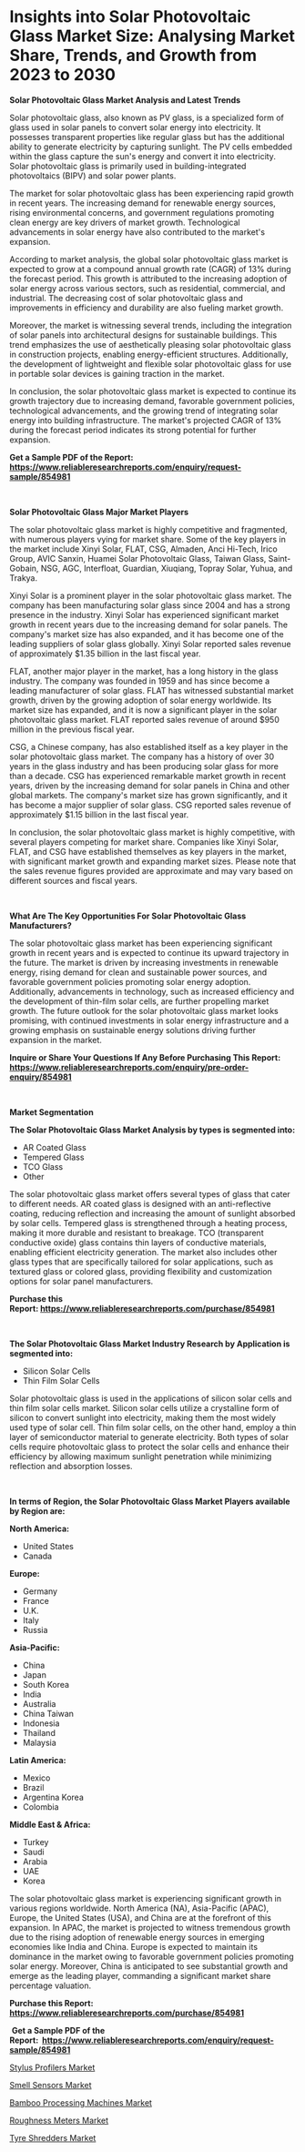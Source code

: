 <p><h1>Insights into Solar Photovoltaic Glass Market Size: Analysing Market Share, Trends, and Growth from 2023 to 2030</h1></p><p><strong>Solar Photovoltaic Glass Market Analysis and Latest Trends</strong></p>
<p><p>Solar photovoltaic glass, also known as PV glass, is a specialized form of glass used in solar panels to convert solar energy into electricity. It possesses transparent properties like regular glass but has the additional ability to generate electricity by capturing sunlight. The PV cells embedded within the glass capture the sun's energy and convert it into electricity. Solar photovoltaic glass is primarily used in building-integrated photovoltaics (BIPV) and solar power plants.</p><p>The market for solar photovoltaic glass has been experiencing rapid growth in recent years. The increasing demand for renewable energy sources, rising environmental concerns, and government regulations promoting clean energy are key drivers of market growth. Technological advancements in solar energy have also contributed to the market's expansion.</p><p>According to market analysis, the global solar photovoltaic glass market is expected to grow at a compound annual growth rate (CAGR) of 13% during the forecast period. This growth is attributed to the increasing adoption of solar energy across various sectors, such as residential, commercial, and industrial. The decreasing cost of solar photovoltaic glass and improvements in efficiency and durability are also fueling market growth.</p><p>Moreover, the market is witnessing several trends, including the integration of solar panels into architectural designs for sustainable buildings. This trend emphasizes the use of aesthetically pleasing solar photovoltaic glass in construction projects, enabling energy-efficient structures. Additionally, the development of lightweight and flexible solar photovoltaic glass for use in portable solar devices is gaining traction in the market.</p><p>In conclusion, the solar photovoltaic glass market is expected to continue its growth trajectory due to increasing demand, favorable government policies, technological advancements, and the growing trend of integrating solar energy into building infrastructure. The market's projected CAGR of 13% during the forecast period indicates its strong potential for further expansion.</p></p>
<p><strong>Get a Sample PDF of the Report:&nbsp; <a href="https://www.reliableresearchreports.com/enquiry/request-sample/854981">https://www.reliableresearchreports.com/enquiry/request-sample/854981</a></strong></p>
<p>&nbsp;</p>
<p><strong>Solar Photovoltaic Glass Major Market Players</strong></p>
<p><p>The solar photovoltaic glass market is highly competitive and fragmented, with numerous players vying for market share. Some of the key players in the market include Xinyi Solar, FLAT, CSG, Almaden, Anci Hi-Tech, Irico Group, AVIC Sanxin, Huamei Solar Photovoltaic Glass, Taiwan Glass, Saint-Gobain, NSG, AGC, Interfloat, Guardian, Xiuqiang, Topray Solar, Yuhua, and Trakya.</p><p>Xinyi Solar is a prominent player in the solar photovoltaic glass market. The company has been manufacturing solar glass since 2004 and has a strong presence in the industry. Xinyi Solar has experienced significant market growth in recent years due to the increasing demand for solar panels. The company's market size has also expanded, and it has become one of the leading suppliers of solar glass globally. Xinyi Solar reported sales revenue of approximately $1.35 billion in the last fiscal year.</p><p>FLAT, another major player in the market, has a long history in the glass industry. The company was founded in 1959 and has since become a leading manufacturer of solar glass. FLAT has witnessed substantial market growth, driven by the growing adoption of solar energy worldwide. Its market size has expanded, and it is now a significant player in the solar photovoltaic glass market. FLAT reported sales revenue of around $950 million in the previous fiscal year.</p><p>CSG, a Chinese company, has also established itself as a key player in the solar photovoltaic glass market. The company has a history of over 30 years in the glass industry and has been producing solar glass for more than a decade. CSG has experienced remarkable market growth in recent years, driven by the increasing demand for solar panels in China and other global markets. The company's market size has grown significantly, and it has become a major supplier of solar glass. CSG reported sales revenue of approximately $1.15 billion in the last fiscal year.</p><p>In conclusion, the solar photovoltaic glass market is highly competitive, with several players competing for market share. Companies like Xinyi Solar, FLAT, and CSG have established themselves as key players in the market, with significant market growth and expanding market sizes. Please note that the sales revenue figures provided are approximate and may vary based on different sources and fiscal years.</p></p>
<p>&nbsp;</p>
<p><strong>What Are The Key Opportunities For Solar Photovoltaic Glass Manufacturers?</strong></p>
<p><p>The solar photovoltaic glass market has been experiencing significant growth in recent years and is expected to continue its upward trajectory in the future. The market is driven by increasing investments in renewable energy, rising demand for clean and sustainable power sources, and favorable government policies promoting solar energy adoption. Additionally, advancements in technology, such as increased efficiency and the development of thin-film solar cells, are further propelling market growth. The future outlook for the solar photovoltaic glass market looks promising, with continued investments in solar energy infrastructure and a growing emphasis on sustainable energy solutions driving further expansion in the market.</p></p>
<p><strong>Inquire or Share Your Questions If Any Before Purchasing This Report: <a href="https://www.reliableresearchreports.com/enquiry/pre-order-enquiry/854981">https://www.reliableresearchreports.com/enquiry/pre-order-enquiry/854981</a></strong></p>
<p>&nbsp;</p>
<p><strong>Market Segmentation</strong></p>
<p><strong>The Solar Photovoltaic Glass Market Analysis by types is segmented into:</strong></p>
<p><ul><li>AR Coated Glass</li><li>Tempered Glass</li><li>TCO Glass</li><li>Other</li></ul></p>
<p><p>The solar photovoltaic glass market offers several types of glass that cater to different needs. AR coated glass is designed with an anti-reflective coating, reducing reflection and increasing the amount of sunlight absorbed by solar cells. Tempered glass is strengthened through a heating process, making it more durable and resistant to breakage. TCO (transparent conductive oxide) glass contains thin layers of conductive materials, enabling efficient electricity generation. The market also includes other glass types that are specifically tailored for solar applications, such as textured glass or colored glass, providing flexibility and customization options for solar panel manufacturers.</p></p>
<p><strong>Purchase this Report:&nbsp;<a href="https://www.reliableresearchreports.com/purchase/854981">https://www.reliableresearchreports.com/purchase/854981</a></strong></p>
<p>&nbsp;</p>
<p><strong>The Solar Photovoltaic Glass Market Industry Research by Application is segmented into:</strong></p>
<p><ul><li>Silicon Solar Cells</li><li>Thin Film Solar Cells</li></ul></p>
<p><p>Solar photovoltaic glass is used in the applications of silicon solar cells and thin film solar cells market. Silicon solar cells utilize a crystalline form of silicon to convert sunlight into electricity, making them the most widely used type of solar cell. Thin film solar cells, on the other hand, employ a thin layer of semiconductor material to generate electricity. Both types of solar cells require photovoltaic glass to protect the solar cells and enhance their efficiency by allowing maximum sunlight penetration while minimizing reflection and absorption losses.</p></p>
<p>&nbsp;</p>
<p><strong>In terms of Region, the Solar Photovoltaic Glass Market Players available by Region are:</strong></p>
<p>
    <p> <strong> North America: </strong>
        <ul>
            <li>United States</li>
            <li>Canada</li>
        </ul>
        </p> 
    <p> <strong> Europe: </strong>
        <ul>
            <li>Germany</li>
            <li>France</li>
            <li>U.K.</li>
            <li>Italy</li>
            <li>Russia</li>
        </ul>
        </p> 
    <p> <strong> Asia-Pacific: </strong>
        <ul>
            <li>China</li>
            <li>Japan</li>
            <li>South Korea</li>
            <li>India</li>
            <li>Australia</li>
            <li>China Taiwan</li>
            <li>Indonesia</li>
            <li>Thailand</li>
            <li>Malaysia</li>
        </ul>
        </p> 
    <p> <strong> Latin America: </strong>
        <ul>
            <li>Mexico</li>
            <li>Brazil</li>
            <li>Argentina Korea</li>
            <li>Colombia</li>
        </ul>
        </p> 
    <p> <strong> Middle East & Africa: </strong>
        <ul>
            <li>Turkey</li>
            <li>Saudi</li>
            <li>Arabia</li>
            <li>UAE</li>
            <li>Korea</li>
        </ul>
    </p>
    </p>
<p><p>The solar photovoltaic glass market is experiencing significant growth in various regions worldwide. North America (NA), Asia-Pacific (APAC), Europe, the United States (USA), and China are at the forefront of this expansion. In APAC, the market is projected to witness tremendous growth due to the rising adoption of renewable energy sources in emerging economies like India and China. Europe is expected to maintain its dominance in the market owing to favorable government policies promoting solar energy. Moreover, China is anticipated to see substantial growth and emerge as the leading player, commanding a significant market share percentage valuation.</p></p>
<p><strong>Purchase this Report: <a href="https://www.reliableresearchreports.com/purchase/854981">https://www.reliableresearchreports.com/purchase/854981</a></strong></p>
<p>&nbsp;<strong>Get a Sample PDF of the Report:&nbsp;&nbsp;<a href="https://www.reliableresearchreports.com/enquiry/request-sample/854981">https://www.reliableresearchreports.com/enquiry/request-sample/854981</a></strong></p>
<p><strong></strong></p>
<p><p><a href="https://medium.com/@mikebauch2013/stylus-profilers-market-trends-forecast-and-competitive-analysis-to-2030-4ea4ede8df90">Stylus Profilers Market</a></p><p><a href="https://medium.com/@jacesipes1996/smell-sensors-nbsp-market-focuses-on-market-share-size-and-projected-forecast-till-2030-a1d5b059ee9b">Smell Sensors Market</a></p><p><a href="https://medium.com/@lylaberge1964/analyzing-bamboo-processing-machines-market-global-industry-perspective-and-forecast-2023-to-a0a2b6e7b29b">Bamboo Processing Machines Market</a></p><p><a href="https://medium.com/@mayekuhic/analyzing-roughness-meters-market-global-industry-perspective-and-forecast-2023-to-2030-008d54af3db0">Roughness Meters Market</a></p><p><a href="https://medium.com/@ikeschumm/tyre-shredders-market-size-and-market-trends-complete-industry-overview-2023-to-2030-a28c1c3d5c7f">Tyre Shredders Market</a></p></p>
